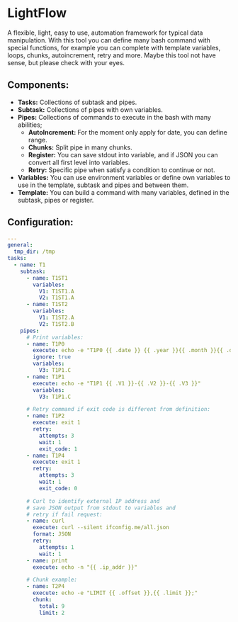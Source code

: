 # LightFlow

A flexible, light, easy to use, automation framework for typical data manipulation. With this tool you can define many bash command with special functions, for example you can complete with template variables, loops, chunks, autoincrement, retry and more. Maybe this tool not have sense, but please check with your eyes.

## Components:

- **Tasks:** Collections of subtask and pipes.
- **Subtask:** Collections of pipes with own variables.
- **Pipes:** Collections of commands to execute in the bash with many abilities;
	- **AutoIncrement:** For the moment only apply for date, you can define range.
	- **Chunks:** Split pipe in many chunks.
	- **Register:** You can save stdout into variable, and if JSON you can convert all first level into variables.
	- **Retry:** Specific pipe when satisfy a condition to continue or not.
- **Variables:** You can use environment variables or define own variables to use in the template, subtask and pipes and between them.
- **Template:** You can build a command with many variables, defined in the subtask, pipes or register.

## Configuration:

```yaml
---
general:
  tmp_dir: /tmp
tasks:
  - name: T1
    subtask:
      - name: T1ST1
        variables:
          V1: T1ST1.A
          V2: T1ST1.A
      - name: T1ST2
        variables:
          V1: T1ST2.A
          V2: T1ST2.B
    pipes:
      # Print variables:
      - name: T1P0
        execute: echo -e "T1P0 {{ .date }} {{ .year }}{{ .month }}{{ .day }}"
        ignore: true
        variables:
          V3: T1P1.C
      - name: T1P1
        execute: echo -e "T1P1 {{ .V1 }}-{{ .V2 }}-{{ .V3 }}"
        variables:
          V3: T1P1.C

      # Retry command if exit code is different from definition:
      - name: T1P2
        execute: exit 1
        retry:
          attempts: 3
          wait: 1
          exit_code: 1
      - name: T1P4
        execute: exit 1
        retry:
          attempts: 3
          wait: 1
          exit_code: 0

      # Curl to identify external IP address and
      # save JSON output from stdout to variables and
      # retry if fail request:
      - name: curl
        execute: curl --silent ifconfig.me/all.json
        format: JSON
        retry:
          attempts: 1
          wait: 1
      - name: print
        execute: echo -n "{{ .ip_addr }}"

      # Chunk example:
      - name: T2P4
        execute: echo -e "LIMIT {{ .offset }},{{ .limit }};"
        chunk:
          total: 9
          limit: 2
```
